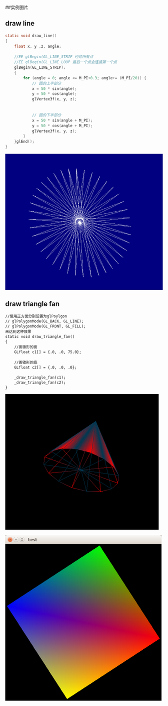 ##实例图片


draw line
-----------------------------------
```c
static void draw_line()
{
    float x, y ,z, angle;

    //EE glBegin(GL_LINE_STRIP 经过所有点
    //EE glBegin(GL_LINE_LOOP 最后一个点会连接第一个点
    glBegin(GL_LINE_STRIP);
    {
        for (angle = 0; angle <= M_PI+0.3; angle+= (M_PI/20)) {
            // 圆的上半部分
            x = 50 * sin(angle);
            y = 50 * cos(angle);
            glVertex3f(x, y, z);


            // 圆的下半部分
            x = 50 * sin(angle + M_PI);
            y = 50 * cos(angle + M_PI);
            glVertex3f(x, y, z);
        }
    }glEnd();
}
```

![show](test_drap_line_strip.png)

draw triangle fan
--------------------------------------
```
//使用正方面分别设置为glPoylgon 
// glPolygonMode(GL_BACK, GL_LINE);
// glPolygonMode(GL_FRONT, GL_FILL);
来达到这种效果
static void draw_triangle_fan()
{
    //画锥形的面
    GLfloat c1[] = {.0, .0, 75.0};

    //画锥形的底
    GLfloat c2[] = {.0, .0, .0};

    _draw_triangle_fan(c1);
    _draw_triangle_fan(c2);
}
```

![show](trin_fan.png)

![show](double_cache.png)
